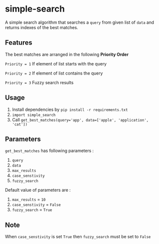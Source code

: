 # simple-search

A simple search algorithm that searches a `query` from given list of `data` and returns indexes of the best matches.

## Features

The best matches are arranged in the following **Priority Order**

`Priority = 1` If element of list starts with the query

`Priority = 2` If element of list contains the query

`Priority = 3` Fuzzy search results


## Usage

1. Install dependencies by `pip install -r requirements.txt`
2. `import simple_search`
3. Call `get_best_matches(query='app', data=['apple', 'application', 'cat'])`

## Parameters

`get_best_matches` has following parameters :

1. `query`
2. `data`
3. `max_results`
4. `case_senstivity`
5. `fuzzy_search`

Default value of parameters are :

1. `max_results` = `10`
2. `case_senstivity` = `False`
3. `fuzzy_search` = `True`

## Note

When `case_senstivity` is set `True` then `fuzzy_search` must be set to `False`
